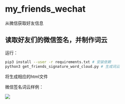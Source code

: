 # my_friends_wechat

从微信获取好友信息

## 读取好友们的微信签名，并制作词云

运行：

```bash
pip3 install --user -r requirements.txt # 安装依赖
python3 get_friends_signature_word_cloud.py # 生成词云
```

将生成相应的html文件

微信签名词云样例：

![](../assets/5ef124d9.png)